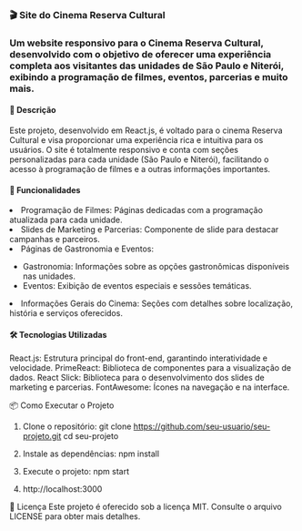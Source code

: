 <h3>🎬 Site do Cinema Reserva Cultural<h3>
<p>Um website responsivo para o Cinema Reserva Cultural, desenvolvido com o objetivo de oferecer uma experiência completa aos visitantes das unidades de São Paulo e Niterói, exibindo a programação de filmes, eventos, parcerias e muito mais.</p>

<h4>📜 Descrição</h4>
<p>Este projeto, desenvolvido em React.js, é voltado para o cinema Reserva Cultural e visa proporcionar uma experiência rica e intuitiva para os usuários. O site é totalmente responsivo e conta com seções personalizadas para cada unidade (São Paulo e Niterói), facilitando o acesso à programação de filmes e a outras informações importantes.</p>

<h4>🚀 Funcionalidades</h4>
  <li>Programação de Filmes: Páginas dedicadas com a programação atualizada para cada unidade.</li>
  <li>Slides de Marketing e Parcerias: Componente de slide para destacar campanhas e parceiros.</li>
  <li>Páginas de Gastronomia e Eventos:</li>
  <ul>
    <li>Gastronomia: Informações sobre as opções gastronômicas disponíveis nas unidades.</li>
    <li>Eventos: Exibição de eventos especiais e sessões temáticas.</li>
  </ul>
  <li>Informações Gerais do Cinema: Seções com detalhes sobre localização, história e serviços oferecidos.</li>

<h4>🛠️ Tecnologias Utilizadas</h4>
React.js: Estrutura principal do front-end, garantindo interatividade e velocidade.
PrimeReact: Biblioteca de componentes para a visualização de dados.
React Slick: Biblioteca para o desenvolvimento dos slides de marketing e parcerias.
FontAwesome: Ícones na navegação e na interface.

📦 Como Executar o Projeto
1. Clone o repositório:
    git clone https://github.com/seu-usuario/seu-projeto.git
    cd seu-projeto

2. Instale as dependências:
    npm install

3. Execute o projeto:
    npm start

4. http://localhost:3000

📄 Licença
Este projeto é oferecido sob a licença MIT. Consulte o arquivo LICENSE para obter mais detalhes.  
